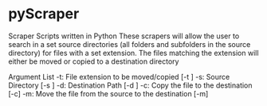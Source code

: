 # pyScraper
Scraper Scripts written in Python
These scrapers will allow the user to search in a set source directories (all folders and subfolders in the source directory) for files with a set extension.
The files matching the extension will either be moved or copied to a destination directory

Argument List
-t: File extension to be moved/copied   [-t <type>]
-s: Source Directory [-s <srcpath>]
-d: Destination Path [-d <destpath>]
-c: Copy the file to the destination [-c]
-m: Move the file from the source to the destination [-m]
